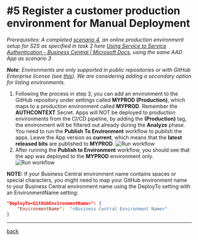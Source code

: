 # #5 Register a customer production environment for Manual Deployment
*Prerequisites: A completed [scenario 4](CreateRelease.md), an online production environment setup for S2S as specified in task 2 here [Using Service to Service Authentication - Business Central | Microsoft Docs](https://go.microsoft.com/fwlink/?linkid=2217415&clcid=0x409), using the same AAD App as scenario 3*

***Note**: Environments are only supported in public repositories or with GitHub Enterprise license (see [this](https://go.microsoft.com/fwlink/?linkid=2216857&clcid=0x409)). We are considering adding a secondary option for listing environments.*
1. Following the process in step 3, you can add an environment to the GitHub repository under settings called **MYPROD (Production)**, which maps to a production environment called **MYPROD**. Remember the **AUTHCONTEXT** Secret. Apps will NOT be deployed to production environments from the CI/CD pipeline, by adding the **(Production)** tag, the environment will be filtered out already during the **Analyze** phase. You need to run the **Publish To Environment** workflow to publish the apps. Leave the App version as **current**, which means that the **latest released bits** are published to **MYPROD**.
![Run workflow](images/5a.png)
1. After running the **Publish to Environment** workflow, you should see that the app was deployed to the **MYPROD** environment only.
![Run workflow](images/5b.png)

**NOTE:** If your Business Central environment name contains spaces or special characters, you might need to map your GitHub environment name to your Business Central environment name using the DeployTo setting with an EnvironmentName setting:

```json
"DeployTo<GitHubEnvironmentName>": {
    "EnvironmentName":  "<Business Central Environment Name>"
}
```

---
[back](../README.md)
